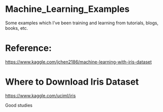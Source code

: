 # Machine_Learning_Examples
Some examples which I've been training and learning from tutorials, blogs, books, etc. 


# Reference:
https://www.kaggle.com/jchen2186/machine-learning-with-iris-dataset

# Where to Download Iris Dataset
https://www.kaggle.com/uciml/iris



Good studies